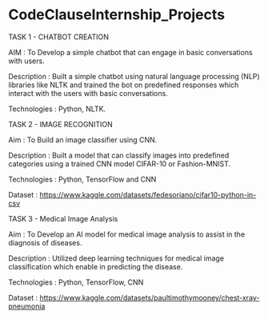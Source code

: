 # CodeClauseInternship_Projects

TASK 1 - CHATBOT CREATION

AIM : To Develop a simple chatbot that can engage in basic conversations with users.

Description : Built a simple chatbot using natural language processing (NLP) libraries like NLTK and trained the bot on predefined responses which interact with the users with basic conversations.

Technologies : Python, NLTK.

TASK 2 - IMAGE RECOGNITION

Aim : To Build an image classifier using CNN.

Description : Built a model that can classify images into predefined categories using a trained CNN model CIFAR-10 or Fashion-MNIST.

Technologies : Python, TensorFlow and CNN

Dataset : https://www.kaggle.com/datasets/fedesoriano/cifar10-python-in-csv

TASK 3 - Medical Image Analysis

Aim : To Develop an AI model for medical image analysis to assist in the diagnosis of diseases.

Description : Utilized deep learning techniques for medical image classification which enable in predicting the disease.

Technologies : Python, TensorFlow, CNN

Dataset : https://www.kaggle.com/datasets/paultimothymooney/chest-xray-pneumonia



